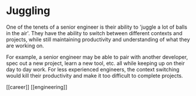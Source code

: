 # Juggling

One of the tenets of a senior engineer is their ability to 'juggle a lot of balls in the air'. They have the ability to switch between different contexts and projects, while still maintaining productivity and understanding of what they are working on.

For example, a senior engineer may be able to pair with another developer, spec out a new project, learn a new tool, etc. all while keeping up on their day to day work. For less experienced engineers, the context switching would kill their productivity and make it too difficult to complete projects.

[[career]]
[[engineering]]
